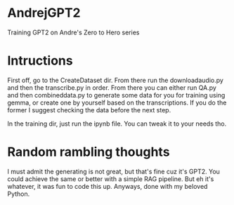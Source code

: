 # AndrejGPT2
 Training GPT2 on Andre's Zero to Hero series

# Intructions
First off, go to the CreateDataset dir. From there run the downloadaudio.py and then the transcribe.py in order. From there you can either run QA.py and then combineddata.py to generate some data for you for training using gemma, or create one by yourself based on the transcriptions. If you do the former I suggest checking the data before the next step.

In the training dir, just run the ipynb file. You can tweak it to your needs tho.

# Random rambling thoughts
I must admit the generating is not great, but that's fine cuz it's GPT2. You could achieve the same or better with a simple RAG pipeline. But eh it's whatever, it was fun to code this up. Anyways, done with my beloved Python.
